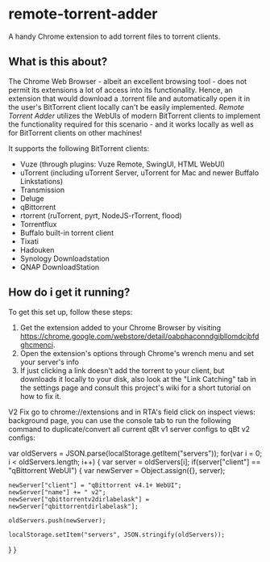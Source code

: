 # remote-torrent-adder
A handy Chrome extension to add torrent files to torrent clients.

## What is this about?
The Chrome Web Browser - albeit an excellent browsing tool - does not permit its extensions a lot of access into its functionality. Hence, an extension that would download a .torrent file and automatically open it in the user's BitTorrent client locally can't be easily implemented. *Remote Torrent Adder* utilizes the WebUIs of modern BitTorrent clients to implement the functionality required for this scenario - and it works locally as well as for BitTorrent clients on other machines!

It supports the following BitTorrent clients:
  * Vuze (through plugins: Vuze Remote, SwingUI, HTML WebUI)
  * uTorrent (including uTorrent Server, uTorrent for Mac and newer Buffalo Linkstations)
  * Transmission
  * Deluge
  * qBittorrent
  * rtorrent (ruTorrent, pyrt, NodeJS-rTorrent, flood)
  * Torrentflux
  * Buffalo built-in torrent client
  * Tixati
  * Hadouken
  * Synology Downloadstation
  * QNAP DownloadStation


## How do i get it running?
To get this set up, follow these steps:

1. Get the extension added to your Chrome Browser by visiting https://chrome.google.com/webstore/detail/oabphaconndgibllomdcjbfdghcmenci.
2. Open the extension's options through Chrome's wrench menu and set your server's info
3. If just clicking a link doesn't add the torrent to your client, but downloads it locally to your disk, also look at the "Link Catching" tab in the settings page and consult this project's wiki for a short tutorial on how to fix it.

V2 Fix
go to chrome://extensions and in RTA's field click on inspect views: background page, you can use the console tab to run the following command to duplicate/convert all current qBt v1 server configs to qBt v2 configs:

var oldServers = JSON.parse(localStorage.getItem("servers"));
for(var i = 0; i < oldServers.length; i++) {
  var server = oldServers[i];
  if(server["client"] == "qBittorrent WebUI") {
    var newServer = Object.assign({}, server);

    newServer["client"] = "qBittorrent v4.1+ WebUI";
    newServer["name"] += " v2";
    newServer["qbittorrentv2dirlabelask"] = newServer["qbittorrentdirlabelask"];

    oldServers.push(newServer);

    localStorage.setItem("servers", JSON.stringify(oldServers));
  }
}
